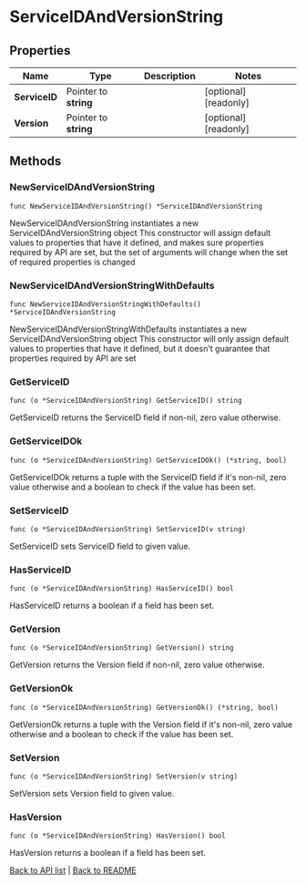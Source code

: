 # ServiceIDAndVersionString

## Properties

Name | Type | Description | Notes
------------ | ------------- | ------------- | -------------
**ServiceID** | Pointer to **string** |  | [optional] [readonly] 
**Version** | Pointer to **string** |  | [optional] [readonly] 

## Methods

### NewServiceIDAndVersionString

`func NewServiceIDAndVersionString() *ServiceIDAndVersionString`

NewServiceIDAndVersionString instantiates a new ServiceIDAndVersionString object
This constructor will assign default values to properties that have it defined,
and makes sure properties required by API are set, but the set of arguments
will change when the set of required properties is changed

### NewServiceIDAndVersionStringWithDefaults

`func NewServiceIDAndVersionStringWithDefaults() *ServiceIDAndVersionString`

NewServiceIDAndVersionStringWithDefaults instantiates a new ServiceIDAndVersionString object
This constructor will only assign default values to properties that have it defined,
but it doesn't guarantee that properties required by API are set

### GetServiceID

`func (o *ServiceIDAndVersionString) GetServiceID() string`

GetServiceID returns the ServiceID field if non-nil, zero value otherwise.

### GetServiceIDOk

`func (o *ServiceIDAndVersionString) GetServiceIDOk() (*string, bool)`

GetServiceIDOk returns a tuple with the ServiceID field if it's non-nil, zero value otherwise
and a boolean to check if the value has been set.

### SetServiceID

`func (o *ServiceIDAndVersionString) SetServiceID(v string)`

SetServiceID sets ServiceID field to given value.

### HasServiceID

`func (o *ServiceIDAndVersionString) HasServiceID() bool`

HasServiceID returns a boolean if a field has been set.

### GetVersion

`func (o *ServiceIDAndVersionString) GetVersion() string`

GetVersion returns the Version field if non-nil, zero value otherwise.

### GetVersionOk

`func (o *ServiceIDAndVersionString) GetVersionOk() (*string, bool)`

GetVersionOk returns a tuple with the Version field if it's non-nil, zero value otherwise
and a boolean to check if the value has been set.

### SetVersion

`func (o *ServiceIDAndVersionString) SetVersion(v string)`

SetVersion sets Version field to given value.

### HasVersion

`func (o *ServiceIDAndVersionString) HasVersion() bool`

HasVersion returns a boolean if a field has been set.


[Back to API list](../README.md#documentation-for-api-endpoints) | [Back to README](../README.md)
